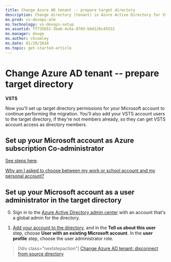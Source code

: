 ```yaml
---
title: Change Azure AD tenant -- prepare target directory
description: Change directory (tenant) in Azure Active Directory for VSTS -- prepare your source directory
ms.prod: vs-devops-alm
ms.technology: vs-devops-setup
ms.assetid: ff735651-3ba6-4c6a-8765-bbd126c45532
ms.manager: douge
ms.author: chcomley
ms.date: 01/29/2018
ms.topic: get-started-article
---
```


#	Change Azure AD tenant -- prepare target directory

**VSTS**

Now you'll set up target directory permissions for your Microsoft account 
to continue performing the migration. You'll also add your VSTS 
account users to the target directory, if they're not members already, 
so they can get VSTS account access as directory members.

## Set up your Microsoft account as Azure subscription Co-administrator

[See steps here](/azure/billing/billing-add-change-azure-subscription-administrator).

[Why am I asked to choose between my work or school account and my personal account?](faq-azure-access.md#ChooseOrgAcctMSAcct)


## Set up your Microsoft account as a user administrator in the target directory

0.	Sign in to the [Azure Active Directory admin center](https://aad.portal.azure.com/) with an account that's a global admin for the directory.

0.	[Add your account to the directory](https://docs.microsoft.com/en-us/azure/active-directory/active-directory-create-users), and in the **Tell us about this user** step, choose **User with an existing Microsoft account**.  In the **user profile** step, choose the user administrator role.



> [!div class="nextstepaction"]
> [Change Azure AD tenant: disconnect from source directory](change-azure-ad-vsts-account-disconnect.md)

